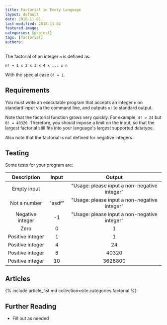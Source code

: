 ```yaml
---
title: Factorial in Every Language
layout: default
date: 2018-11-01
last-modified: 2018-11-02
featured-image:
categories: [project]
tags: [factorial]
authors:
---
```


The factorial of an integer `n` is defined as:

`n! = 1 x 2 x 3 x 4 x ... x n`

With the special case `0! = 1`.

## Requirements

You must write an executable program that accepts an integer `n` on standard
input via the command line, and outputs `n!` to standard output.

Note that the factorial function grows very quickly. For example, `4! = 24`
but `8! = 40320`. Therefore, you should impose a limit on the input, so that
the largest factorial still fits into your language's largest supported datatype.

Also note that the factorial is not defined for negative integers.

## Testing

Some tests for your program are:

| Description      | Input     | Output                                       |
| :--------------: | :-------: | :------------------------------------------: |
| Empty input      |           | "Usage: please input a non-negative integer" |
| Not a number     | "asdf"    | "Usage: please input a non-negative integer" |
| Negative integer | -1        | "Usage: please input a non-negative integer" |
| Zero             | 0         | 1                                            |
| Positive integer | 1         | 1                                            |
| Positive integer | 4         | 24                                           |
| Positive integer | 8         | 40320                                        |
| Positive integer | 10        | 3628800                                      |

## Articles

{% include article_list.md collection=site.categories.factorial %}

## Further Reading

- Fill out as needed
